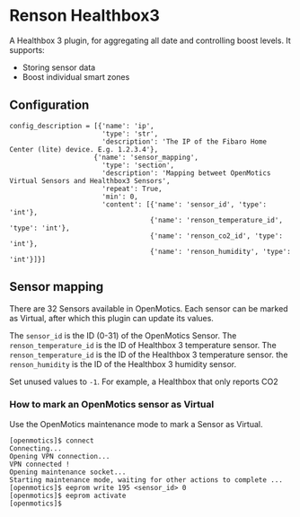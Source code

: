 # Renson Healthbox3

A Healthbox 3 plugin, for aggregating all date and controlling boost levels.
It supports:
* Storing sensor data
* Boost individual smart zones

## Configuration

```
config_description = [{'name': 'ip',
                       'type': 'str',
                       'description': 'The IP of the Fibaro Home Center (lite) device. E.g. 1.2.3.4'},
                     {'name': 'sensor_mapping',
                       'type': 'section',
                       'description': 'Mapping betweet OpenMotics Virtual Sensors and Healthbox3 Sensors',
                       'repeat': True,
                       'min': 0,
                       'content': [{'name': 'sensor_id', 'type': 'int'},
                                   {'name': 'renson_temperature_id', 'type': 'int'},
                                   {'name': 'renson_co2_id', 'type': 'int'},
                                   {'name': 'renson_humidity', 'type': 'int'}]}]
```

## Sensor mapping

There are 32 Sensors available in OpenMotics. Each sensor can be marked as Virtual, after which this plugin can update its values.

The ```sensor_id``` is the ID (0-31) of the OpenMotics Sensor. The ```renson_temperature_id``` is the ID of Healthbox 3 temperature sensor. 
The ```renson_temperature_id``` is the ID of the Healthbox 3 temperature sensor.
the ```renson_humidity``` is the ID of the Healthbox 3 humidity sensor.

Set unused values to ```-1```. For example, a Healthbox  that only reports CO2

### How to mark an OpenMotics sensor as Virtual

Use the OpenMotics maintenance mode to mark a Sensor as Virtual.

```
[openmotics]$ connect
Connecting...
Opening VPN connection...
VPN connected !
Opening maintenance socket...
Starting maintenance mode, waiting for other actions to complete ...
[openmotics]$ eeprom write 195 <sensor_id> 0
[openmotics]$ eeprom activate
[openmotics]$
```


